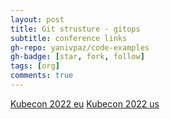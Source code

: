 ```yaml
---
layout: post
title: Git strusture - gitops
subtitle: conference links
gh-repo: yanivpaz/code-examples
gh-badge: [star, fork, follow]
tags: [org]
comments: true
---
```


[Kubecon 2022 eu](https://www.youtube.com/playlist?list=PLj6h78yzYM2MCEgkd8zH0vJWF7jdQ-GRR)
[Kubecon 2022 us](https://www.youtube.com/playlist?list=PLj6h78yzYM2O5aNpRM71NQyx3WUe1xpTn)
